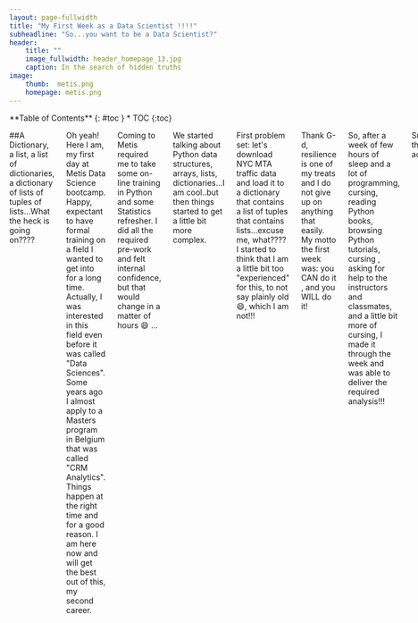 ```yaml
---
layout: page-fullwidth
title: "My First Week as a Data Scientist !!!!"
subheadline: "So...you want to be a Data Scientist?"
header:
    title: ""
    image_fullwidth: header_homepage_13.jpg
    caption: In the search of hidden truths
image:
    thumb:  metis.png
    homepage: metis.png
---
```

<div class="row">
<div class="medium-4 medium-push-8 columns" markdown="1">
<div class="panel radius" markdown="1">
**Table of Contents**
{: #toc }
*  TOC
{:toc}
</div>
</div><!-- /.medium-4.columns -->

<div class="medium-8 medium-pull-4 columns" markdown="1">

##A Dictionary, a list, a list of dictionaries, a dictionary of lists of tuples of lists...What the heck is going on????

Oh yeah! Here I am, my first day at Metis Data Science bootcamp. Happy, expectant to have formal training on a field
I wanted to get into for a long time. Actually, I was interested in this field even before it was called "Data Sciences".
Some years ago I almost apply to a Masters program in Belgium that was called "CRM Analytics". Things happen at the right
time and for a good reason. I am here now and will get the best out of this, my second career. 

Coming to Metis required me to take some on-line training in Python and some Statistics refresher. I did all the required
pre-work and felt internal confidence, but that would change in a matter of hours :smile: ...

We started talking about Python data structures, arrays, lists, dictionaries...I am cool..but then things started to get a
little bit more complex.

First problem set: let's download NYC MTA traffic data and load it to a dictionary that contains a list of tuples that
contains lists...excuse me, what???? I started to think that I am a little bit too "experienced" for this, to not say 
plainly old :smile:, which I am not!!!

Thank G-d, resilience is one of my treats and I do not give up on anything that easily. My motto the first week was: you CAN do it
, and you WILL do it!

So, after a week of few hours of sleep and a lot of programming, cursing, reading Python books, browsing Python tutorials, cursing
, asking for help to the instructors and classmates, and a little bit more of cursing, I made it through the week and was able to
deliver the required analysis!!!

Super-proud of the accomplishment!

...things will get better...

Week 2, here I come!




